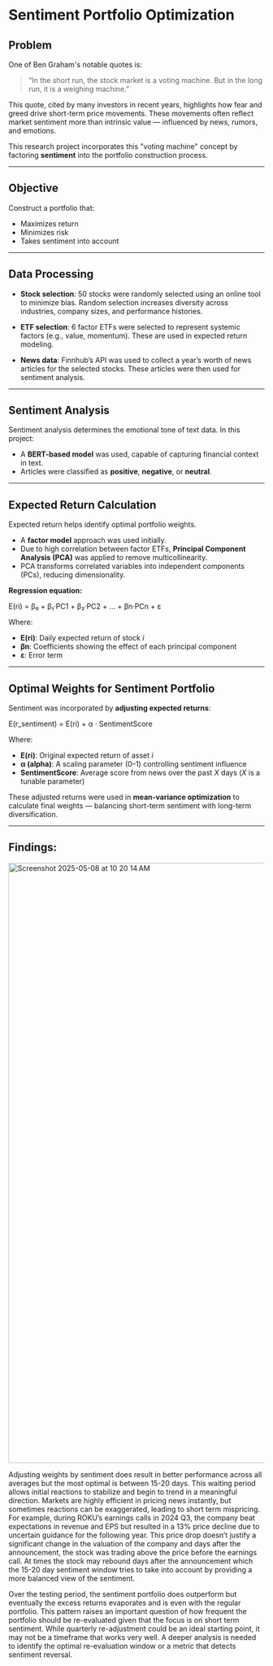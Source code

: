 # Sentiment Portfolio Optimization

## Problem

One of Ben Graham's notable quotes is:

> “In the short run, the stock market is a voting machine. But in the long run, it is a weighing machine.”

This quote, cited by many investors in recent years, highlights how fear and greed drive short-term price movements. These movements often reflect market sentiment more than intrinsic value — influenced by news, rumors, and emotions.

This research project incorporates this "voting machine" concept by factoring **sentiment** into the portfolio construction process.

---

## Objective

Construct a portfolio that:

- Maximizes return  
- Minimizes risk  
- Takes sentiment into account

---

## Data Processing

- **Stock selection**: 50 stocks were randomly selected using an online tool to minimize bias. Random selection increases diversity across industries, company sizes, and performance histories.

- **ETF selection**: 6 factor ETFs were selected to represent systemic factors (e.g., value, momentum). These are used in expected return modeling.

- **News data**: Finnhub’s API was used to collect a year’s worth of news articles for the selected stocks. These articles were then used for sentiment analysis.

---

## Sentiment Analysis

Sentiment analysis determines the emotional tone of text data. In this project:

- A **BERT-based model** was used, capable of capturing financial context in text.
- Articles were classified as **positive**, **negative**, or **neutral**.

---

## Expected Return Calculation

Expected return helps identify optimal portfolio weights.

- A **factor model** approach was used initially.
- Due to high correlation between factor ETFs, **Principal Component Analysis (PCA)** was applied to remove multicollinearity.
- PCA transforms correlated variables into independent components (PCs), reducing dimensionality.

**Regression equation:**

E(ri) = β₀ + β₁·PC1 + β₂·PC2 + ... + βn·PCn + ε


Where:
- **E(ri)**: Daily expected return of stock *i*  
- **βn**: Coefficients showing the effect of each principal component  
- **ε**: Error term

---

## Optimal Weights for Sentiment Portfolio

Sentiment was incorporated by **adjusting expected returns**:

E(r_sentiment) = E(ri) + α · SentimentScore



Where:
- **E(ri)**: Original expected return of asset *i*  
- **α (alpha)**: A scaling parameter (0–1) controlling sentiment influence  
- **SentimentScore**: Average score from news over the past *X* days (*X* is a tunable parameter)

These adjusted returns were used in **mean-variance optimization** to calculate final weights — balancing short-term sentiment with long-term diversification.

---


## Findings: ##



<img width="1180" alt="Screenshot 2025-05-08 at 10 20 14 AM" src="https://github.com/user-attachments/assets/09f42a4b-b014-47c3-8760-4312e829e42a" />

Adjusting weights by sentiment does result in better performance across all averages but the most optimal is between 15-20 days. This waiting period allows initial reactions to stabilize and begin to trend in a meaningful direction. Markets are highly efficient in pricing news instantly, but sometimes reactions can be exaggerated, leading to short term mispricing. For example, during ROKU’s earnings calls in 2024 Q3, the company beat expectations in revenue and EPS but resulted in a 13% price decline due to uncertain guidance for the following year. This price drop 
doesn’t justify a significant change in the valuation of the company and days after the announcement, the stock was trading above the price before the earnings call.  At times the stock may rebound days after the announcement which the 15-20 day sentiment window tries to take into account by providing a more balanced view of the sentiment. 

Over the testing period, the sentiment portfolio does outperform but eventually the excess returns evaporates and is even with the regular portfolio. This pattern raises an important question of how frequent the portfolio should be re-evaluated given that the focus is on short term sentiment. While quarterly re-adjustment could be an ideal starting point, it may not be a timeframe that works very well. A deeper analysis is needed to identify the optimal re-evaluation window or a metric that detects sentiment reversal.





